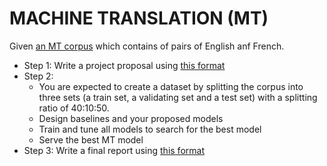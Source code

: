# MACHINE TRANSLATION (MT)

Given [an MT corpus](http://www.statmt.org/europarl/v7/fr-en.tgz) which contains of pairs of English anf French. 
- Step 1: Write a project proposal using [this format](https://www.overleaf.com/read/qthqwmvrzbmq
)
- Step 2:
    - You are expected to create a dataset by splitting the corpus into three sets 
    (a train set, a validating set and a test set) with a splitting ratio of 40:10:50. 
    - Design baselines and your proposed models
    - Train and tune all models to search for the best model
    - Serve the best MT model
- Step 3: Write a final report using [this format](https://www.overleaf.com/read/qthqwmvrzbmq
)

